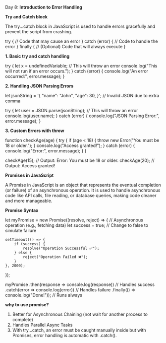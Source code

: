 Day 8: **Introduction to Error Handling**

**Try and Catch block**

The try...catch block in JavaScript is used to handle errors gracefully and prevent the script from crashing.

try {
    // Code that may cause an error
} catch (error) {
    // Code to handle the error
} finally {
    // (Optional) Code that will always execute
}

**1. Basic try and catch handling**

try {
    let x = undefinedVariable; // This will throw an error
    console.log("This will not run if an error occurs.");
} catch (error) {
    console.log("An error occurred:", error.message);
}

**2. Handling JSON Parsing Errors**

let jsonString = '{ "name": "John", "age": 30, }'; // Invalid JSON due to extra comma

try {
    let user = JSON.parse(jsonString); // This will throw an error
    console.log(user.name);
} catch (error) {
    console.log("JSON Parsing Error:", error.message);
}

**3. Custom Errors with throw**

function checkAge(age) {
    try {
        if (age < 18) {
            throw new Error("You must be 18 or older.");
        }
        console.log("Access granted!");
    } catch (error) {
        console.log("Error:", error.message);
    }
}

checkAge(15); // Output: Error: You must be 18 or older.
checkAge(20); // Output: Access granted!

**Promises in JavaScript**

A Promise in JavaScript is an object that represents the eventual completion (or failure) of an asynchronous operation. It is used to handle asynchronous code like API calls, file reading, or database queries, making code cleaner and more manageable.

**Promise Syntax**

let myPromise = new Promise((resolve, reject) => {
    // Asynchronous operation (e.g., fetching data)
    let success = true; // Change to false to simulate failure

    setTimeout(() => {
        if (success) {
            resolve("Operation Successful ✅");
        } else {
            reject("Operation Failed ❌");
        }
    }, 2000);
});

myPromise
    .then(response => console.log(response))  // Handles success
    .catch(error => console.log(error))      // Handles failure
    .finally(() => console.log("Done!"));    // Runs always

**why to use promise?**
1. Better for Asynchronous Chaining (not wait for another process to complete)
2. Handles Parallel Async Tasks
3. With try...catch, an error must be caught manually inside but with Promises, error handling is automatic with .catch().

